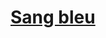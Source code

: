 ﻿---
!LinkItem
Link: background_sangbleu_hd.md
NameLink: <!--NameLink-->[Sang bleu](hd_background_sangbleu.md)<!--/NameLink-->
Id: backgrounds_hd.md#sang-bleu
ParentLink: backgrounds_hd.md#historique
Name: Sang bleu
ParentName: Historique
Attributes:
  NameLink: '[Sang bleu](hd_background_sangbleu.md)'
  Markdown: >+
    # <!--NameLink-->[Sang bleu](hd_background_sangbleu.md)<!--/NameLink-->

AttributesDictionary: >+
  NameLink: '[Sang bleu](hd_background_sangbleu.md)'

  Markdown: >+

    # <!--NameLink-->[Sang bleu](hd_background_sangbleu.md)<!--/NameLink-->



---




# [Sang bleu](hd_background_sangbleu.md)



